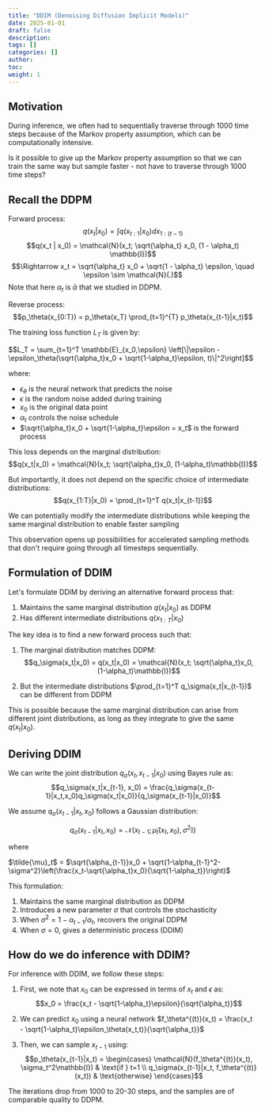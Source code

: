 ```yaml
---
title: "DDIM (Denoising Diffusion Implicit Models)"
date: 2025-01-01
draft: false
description:
tags: []
categories: []
author:
toc:
weight: 1
---
```


## Motivation
During inference, we often had to sequentially traverse through 1000 time steps because of the Markov property assumption, which can be computationally intensive. 

Is it possible to give up the Markov property assumption so that we can train the same way but sample faster - not have to traverse through 1000 time steps?

## Recall the DDPM
Forward process:
$$q(x_t | x_0) = \int q(x_{t:1} | x_0) dx_{1:(t-1)}$$
$$q(x_t | x_0) = \mathcal{N}(x_t; \sqrt{\alpha_t} x_0, (1 - \alpha_t) \mathbb{I})$$
$$\Rightarrow x_t = \sqrt{\alpha_t} x_0 + \sqrt{1 - \alpha_t} \epsilon, \quad \epsilon \sim \mathcal{N}(.)$$
Note that here $\alpha_t$ is $\bar{\alpha}$ that we studied in DDPM.


Reverse process:
$$p_\theta(x_{0:T}) = p_\theta(x_T) \prod_{t=1}^{T} p_\theta(x_{t-1}|x_t)$$

The training loss function $L_T$ is given by:
<div class="math-katex">
$$L_T = \sum_{t=1}^T \mathbb{E}_{x_0,\epsilon} \left[\|\epsilon - \epsilon_\theta(\sqrt{\alpha_t}x_0 + \sqrt{1-\alpha_t}\epsilon, t)\|^2\right]$$
</div>

where:
- $\epsilon_\theta$ is the neural network that predicts the noise
- $\epsilon$ is the random noise added during training
- $x_0$ is the original data point
- $\alpha_t$ controls the noise schedule
- $\sqrt{\alpha_t}x_0 + \sqrt{1-\alpha_t}\epsilon = x_t$ is the forward process

This loss depends on the marginal distribution:
$$q(x_t|x_0) = \mathcal{N}(x_t; \sqrt{\alpha_t}x_0, (1-\alpha_t)\mathbb{I})$$

But importantly, it does not depend on the specific choice of intermediate distributions:
$$q(x_{1:T}|x_0) = \prod_{t=1}^T q(x_t|x_{t-1})$$

We can potentially modify the intermediate distributions while keeping the same marginal distribution to enable faster sampling

This observation opens up possibilities for accelerated sampling methods that don't require going through all timesteps sequentially.

## Formulation of DDIM
Let's formulate DDIM by deriving an alternative forward process that:
1. Maintains the same marginal distribution $q(x_t|x_0)$ as DDPM
2. Has different intermediate distributions $q(x_{1:T}|x_0)$

The key idea is to find a new forward process such that:

1. The marginal distribution matches DDPM:
   $$q_\sigma(x_t|x_0) = q(x_t|x_0) = \mathcal{N}(x_t; \sqrt{\alpha_t}x_0, (1-\alpha_t)\mathbb{I})$$

2. But the intermediate distributions $\prod_{t=1}^T q_\sigma(x_t|x_{t-1})$ can be different from DDPM

This is possible because the same marginal distribution can arise from different joint distributions, as long as they integrate to give the same $q(x_t|x_0)$.

## Deriving DDIM
We can write the joint distribution $q_\sigma(x_{t}, x_{t-1}|x_0)$ using Bayes rule as:
   $$q_\sigma(x_t|x_{t-1}, x_0) = \frac{q_\sigma(x_{t-1}|x_t,x_0)q_\sigma(x_t|x_0)}{q_\sigma(x_{t-1}|x_0)}$$

We assume $q_\sigma(x_{t-1}|x_t,x_0)$ follows a Gaussian distribution:

$$q_\sigma(x_{t-1}|x_t,x_0) = \mathcal{N}(x_{t-1}; \tilde{\mu}_t(x_t,x_0), \sigma^2\mathbb{I})$$

where 
<div class="math-katex">$\tilde{\mu}_t$ = $\sqrt{\alpha_{t-1}}x_0 + \sqrt{1-\alpha_{t-1}^2-\sigma^2}\left(\frac{x_t-\sqrt{\alpha_t}x_0}{\sqrt{1-\alpha_t}}\right)$</div>


This formulation:
1. Maintains the same marginal distribution as DDPM
2. Introduces a new parameter $\sigma$ that controls the stochasticity
3. When $\sigma^2 = 1-\alpha_{t-1}/\alpha_t$, recovers the original DDPM
4. When $\sigma = 0$, gives a deterministic process (DDIM)
   
## How do we do inference with DDIM?
For inference with DDIM, we follow these steps:
1. First, we note that $x_0$ can be expressed in terms of $x_t$ and $\epsilon$ as:
   $$x_0 = \frac{x_t - \sqrt{1-\alpha_t}\epsilon}{\sqrt{\alpha_t}}$$

2. We can predict $x_0$ using a neural network $f_\theta^{(t)}(x_t) = \frac{x_t - \sqrt{1-\alpha_t}\epsilon_\theta(x_t,t)}{\sqrt{\alpha_t}}$

3. Then, we can sample $x_{t-1}$ using:
$$p_\theta(x_{t-1}|x_t) = \begin{cases}
\mathcal{N}(f_\theta^{(t)}(x_t), \sigma_t^2\mathbb{I}) & \text{if } t=1 \\
q_\sigma(x_{t-1}|x_t, f_\theta^{(t)}(x_t)) & \text{otherwise}
\end{cases}$$

The iterations drop from 1000 to 20-30 steps, and the samples are of comparable quality to DDPM.